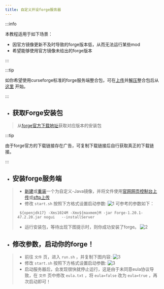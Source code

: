 ```yaml
---
title: 自定义开设forge服务器
---
```

   
:::info
   
本教程适用于如下场景：   
- 因官方镜像更新不及时导致的forge版本低，从而无法运行某些mod
- 希望能够使用官方镜像未给出的forge版本
   
:::
       
:::tip
   
如你希望使用curseforge标准的forge服务端整合包，可在[上传](../11-upload.md)并[解压](../12-unzip.md)整合包后从 [这里](./202-forgeinstall.md#修改参数启动你的forge) 开始。
   
:::

- ## 获取Forge安装包
   
>从[forge官方下载地址](https://files.minecraftforge.net/net/minecraftforge/forge/)获取对应版本的安装包
     
:::tip
   
由于forge官方的下载链接存在广告，可复制下载链接后自行获取真正的下载链接。
   
:::
   
- ## 安装forge服务端
   
> - [新建](../10-createserver.md)或[重装](../15-reinstall.md)一个为自定义-Java镜像，并将文件使用[官网网页控制台上传](../11-upload.md)或[sftp上传](../30-sftp.md)
> - 修改 `start.sh` 按照下方格式设置启动参数:
> ![1](/img/pages/MCJE-202-forgeinstall-1.png)
> 可参考的参数如下：
> ```
>  ${openjdk17} -Xms1024M -Xmx${maxmem}M -jar Forge-1.20.1-47.2.20.jar nogui   --installServer
> ```
> - 运行安装包，等待出现下图提示时，则你成功安装了forge。
> ![2](/img/pages/MCJE-202-forgeinstall-2.png)
   
- ## 修改参数，启动你的forge！
       
> - 前往 `文件` 页，进入 `run.sh` ，并复制下图内容:
> ![3](/img/pages/MCJE-202-forgeinstall-3.png)
> - 修改 `start.sh` 按照下方格式设置启动参数:
> ![3](/img/pages/MCJE-202-forgeinstall-4.png)
> - 启动服务器后，会发现很快就停止运行，这是由于未同意eula协议导致，在 `文件` 页中修改 `eula.txt` ，将 `eula=false` 改为 `eula=true` ，再次启动即可！
 

